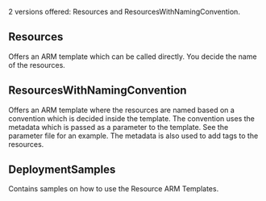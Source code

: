 2 versions offered: Resources and ResourcesWithNamingConvention.

## Resources

Offers an ARM template which can be called directly. You decide the name of the resources. 

## ResourcesWithNamingConvention

Offers an ARM template where the resources are named based on a convention which is decided inside the template. The convention uses the metadata which is passed as a parameter to the template. See the parameter file for an example. The metadata is also used to add tags to the resources. 

## DeploymentSamples

Contains samples on how to use the Resource ARM Templates. 